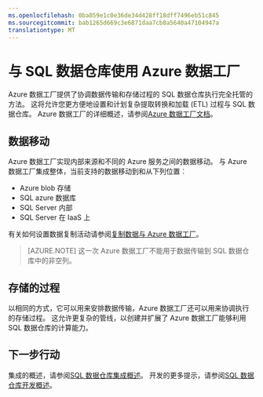 ```yaml
---
ms.openlocfilehash: 0ba059e1c0e36de34d428ff18dff7496eb51c845
ms.sourcegitcommit: bab1265d669c3e6871daa7cb8a5640a47104947a
translationtype: MT
---
```

<properties
   pageTitle="与 SQL 数据仓库使用 Azure 数据工厂 |Microsoft Azure"
   description="使用 Azure SQL 数据仓库开发解决方案 Azure 数据工厂 (ADF) 的提示。"
   services="sql-data-warehouse"
   documentationCenter="NA"
   authors="lodipalm"
   manager="barbkess"
   editor=""/>

<tags
   ms.service="sql-data-warehouse"
   ms.devlang="NA"
   ms.topic="article"
   ms.tgt_pltfrm="NA"
   ms.workload="data-services"
   ms.date="06/22/2015"
   ms.author="lodipalm"/>

# 与 SQL 数据仓库使用 Azure 数据工厂

Azure 数据工厂提供了协调数据传输和存储过程的 SQL 数据仓库执行完全托管的方法。  这将允许您更方便地设置和计划复杂提取转换和加载 (ETL) 过程与 SQL 数据仓库。 Azure 数据工厂的详细概述，请参阅[Azure 数据工厂文档][]。

## 数据移动 

Azure 数据工厂实现内部来源和不同的 Azure 服务之间的数据移动。  与 Azure 数据工厂集成整体，当前支持的数据移动到和从下列位置︰

+ Azure blob 存储
+ SQL azure 数据库
+ SQL Server 内部
+ SQL Server 在 IaaS 上

有关如何设置数据复制活动请参阅[复制数据与 Azure 数据工厂][]。

> [AZURE.NOTE] 这一次 Azure 数据工厂不能用于数据传输到 SQL 数据仓库中的非空列。 

## 存储的过程
 以相同的方式，它可以用来安排数据传输，Azure 数据工厂还可以用来协调执行的存储过程。  这允许更复杂的管线，以创建并扩展了 Azure 数据工厂能够利用 SQL 数据仓库的计算能力。

## 下一步行动
集成的概述，请参阅[SQL 数据仓库集成概述][]。
开发的更多提示，请参阅[SQL 数据仓库开发概述][]。

<!--Image references-->

<!--Article references-->

[复制数据与 Azure 数据工厂]: ./data-factory-copy-activity/
[SQL 数据仓库开发概述]:  ./sql-data-warehouse-overview-develop/
[SQL 数据仓库集成概述]:  ./sql-data-warehouse-overview-integration/

<!--MSDN references-->

<!--Other Web references-->
[Azure 数据工厂文档]: https://azure.microsoft.com/documentation/services/data-factory/
[复制数据与 Azure 数据工厂]:https://azure.microsoft.com/en-us/documentation/articles/data-factory-data-movement-activities/
